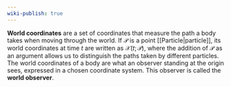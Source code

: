 ```yaml
---
wiki-publish: true
---
```

**World coordinates** are a set of coordinates that measure the path a body takes when moving through the world. If $\mathcal{P}$ is a point [[Particle|particle]], its world coordinates at time $t$ are written as $\mathcal{X}(t;\mathcal{P})$, where the addition of $\mathcal{P}$ as an argument allows us to distinguish the paths taken by different particles. The world coordinates of a body are what an observer standing at the origin sees, expressed in a chosen coordinate system. This observer is called the **world observer**.